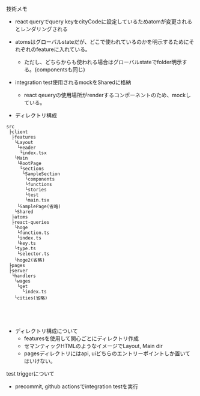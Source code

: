技術メモ

- react queryでquery keyをcityCodeに設定しているためatomが変更されるとレンダリングされる

- atomsはグローバルstateだが、どこで使われているのかを明示するためにそれぞれのfeatureに入れている。
  - ただし、どちらからも使われる場合はグローバルstateでfolder明示する。(componentsも同じ)

- integration test使用されるmockをSharedに格納
  - react qeueryの使用場所がrenderするコンポーネントのため、mockしている。

- ディレクトリ構成
```
src
 ├client
  ├features
   └Layout
    └Header
     └index.tsx
   └Main
    └RootPage
     └sections
      └SampleSection
       └components
       └functions
       └stories
       └test
       └main.tsx
    └SamplePage(省略)
   └Shared
  ├atoms
  ├react-queries
   └hoge
    └function.ts
    └index.ts
    └key.ts
   └type.ts
    └selector.ts
   └hoge2(省略)
 ├pages
 ├server
  └handlers
   └wages
    └get
      └index.ts
   └cities(省略)





```
- ディレクトリ構成について
  - featuresを使用して関心ごとにディレクトリ作成
  - セマンティックHTMLのようなイメージでLayout, Main dir
  - pagesディレクトリにはapi, uiどちらのエントリーポイントしか置いてはいけない。

test triggerについて
- precommit, github actionsでintegration testを実行

